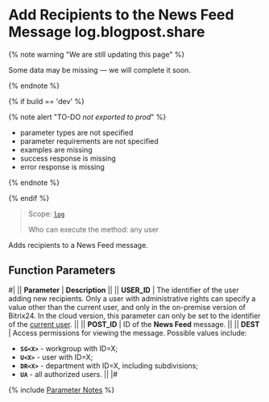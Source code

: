 # Add Recipients to the News Feed Message log.blogpost.share

{% note warning "We are still updating this page" %}

Some data may be missing — we will complete it soon.

{% endnote %}

{% if build == 'dev' %}

{% note alert "TO-DO _not exported to prod_" %}

- parameter types are not specified
- parameter requirements are not specified
- examples are missing
- success response is missing
- error response is missing
  
{% endnote %}

{% endif %}

> Scope: [`log`](../scopes/permissions.md)
>
> Who can execute the method: any user

Adds recipients to a News Feed message.

## Function Parameters

#|
|| **Parameter** | **Description** ||
|| **USER_ID** | The identifier of the user adding new recipients. Only a user with administrative rights can specify a value other than the current user, and only in the on-premise version of Bitrix24. In the cloud version, this parameter can only be set to the identifier of the [current user](../how-to-call-rest-api/authorization.md#current-user-concept). ||
|| **POST_ID** | ID of the **News Feed** message. ||
|| **DEST** | Access permissions for viewing the message. Possible values include: 
 - **`SG<X>`** - workgroup with ID=X;
 - **`U<X>`** - user with ID=X;
 - **`DR<X>`** - department with ID=X, including subdivisions;
 - **`UA`** - all authorized users. ||
|#

{% include [Parameter Notes](../../_includes/required.md) %}